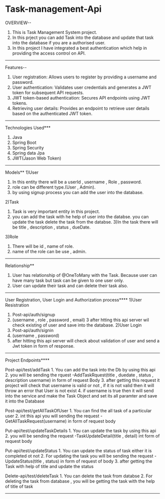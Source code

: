# Task-management-Api

OVERVIEW--
1) This is Task Management System project.
2) In this prject you can add Task into the database and update that task into the database if you are a authorised user.
3) In this project I have integrated a best authentication which help in providing the access control on API.
--------------------------------------------------------------------------------------------------------------------------------------------
Features--
1. User registration: Allows users to register by providing a username and password.
2. User authentication: Validates user credentials and generates a JWT token for subsequent API requests.
3. JWT token-based authentication: Secures API endpoints using JWT tokens.
4. Retrieving user details: Provides an endpoint to retrieve user details based on the authenticated JWT token.
--------------------------------------------------------------------------------------------------------------------------------------------
Technologies Used***
1. Java
2. Spring Boot
3. Spring Security
4. Spring data Jpa
5. JWT(Jason Web Token)
---------------------------------------------------------------------------------------------------------------------------------------------
Models**
1)User
  1) In this entity there will be a userId , username , Role , password.
  2) role can be different type.(User , Admin).
  3) by using signup process you can add the user into the database.

2)Task
  1) Task is very important entity in this project.
  2) you can add the task with he help of user into the databse. you can update the task delete the task from the databse.
  3)In the task there will be title , description , status , dueDate.
  
3)Role
 1. There will be id , name of role.
 2. name of the role can be use , admin.
 
-------------------------------------------------------------------------------------------------------------------------------------------------
Relationship**
1. User has relationship of @OneToMany with the Task. Because user can have many task but task can be given to one user only. 
2. User can update their task and can delete their task also.

-------------------------------------------------------------------------------------------------------------------------------------------------
User Registration, User Login and Authorization process****
1)User Resistration
  1. Post-api/auth/signup
  2. (username , role , password , email)
  3 after htting this api server wil check existing of user and save into the database.
2)User Login
  1. Post-api/auth/signin
  2. (username , password)
  3. after hitting this api server will check about validation of user and send a Jwt token in form of response.
  
----------------------------------------------------------------------------------------------------------------------------------------------------

Project Endpoints****

  Post-api/test/addTask
    1. You can add the task into the Db by using this api 
    2. you will be sending the rquest -AddTaskRquest(title , duedate , status , description username) in form of request  Body
    3. after getting this request it project will check that username is valid or not , if it is not valid then it will throw an error that User is not exist
    4. if username is true then it will send into the service and make the Task Object and set its all paramter and save it into the Database

  Post-api/test/getAllTaskOfUser
    1. You can find the all task of a particular user
    2. int this api you will sending the request -GetAllTaskRequest(username) in form of  request body

  Put-api/test/updateTaskDetails
    1. You can update the task by using this api
    2. you will be sending the request -TaskUpdateDetail(title , detail) int form of request body

  Put-api/test/updateStatus
    1. You can update the status of task either it is completed ot not
    2. For updating the task you will be sending the request -UpdateStatus(title , status) in form of request of body
    3. after getting the Task with help of title and update the status

  Delete-api/test/deleteTask
    1. You can delete the task from databse
    2. For deleting the task from database , you will be getting the task with the help of title of task

------------------------------------------------------------------------------------------------------------------------------------------------------------------




  

